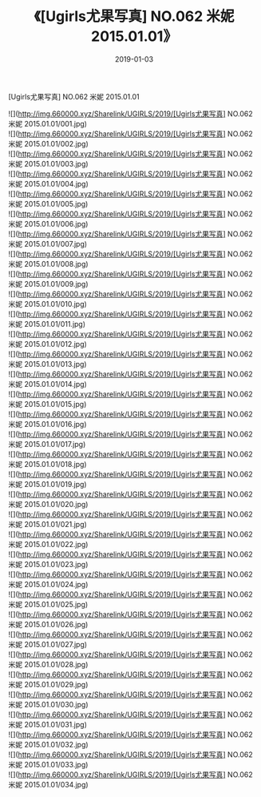 ﻿---
layout: post
title:  《[Ugirls尤果写真] NO.062 米妮 2015.01.01》
date:   2019-01-03
img: http://img.660000.xyz/Sharelink/UGIRLS/2019/[Ugirls尤果写真] NO.062 米妮 2015.01.01/000.jpg
categories: [美女, 清纯, 唯美]
---

[Ugirls尤果写真] NO.062 米妮 2015.01.01

 ![](http://img.660000.xyz/Sharelink/UGIRLS/2019/[Ugirls尤果写真] NO.062 米妮 2015.01.01/001.jpg) <br>![](http://img.660000.xyz/Sharelink/UGIRLS/2019/[Ugirls尤果写真] NO.062 米妮 2015.01.01/002.jpg) <br>![](http://img.660000.xyz/Sharelink/UGIRLS/2019/[Ugirls尤果写真] NO.062 米妮 2015.01.01/003.jpg) <br>![](http://img.660000.xyz/Sharelink/UGIRLS/2019/[Ugirls尤果写真] NO.062 米妮 2015.01.01/004.jpg) <br>![](http://img.660000.xyz/Sharelink/UGIRLS/2019/[Ugirls尤果写真] NO.062 米妮 2015.01.01/005.jpg) <br>![](http://img.660000.xyz/Sharelink/UGIRLS/2019/[Ugirls尤果写真] NO.062 米妮 2015.01.01/006.jpg) <br>![](http://img.660000.xyz/Sharelink/UGIRLS/2019/[Ugirls尤果写真] NO.062 米妮 2015.01.01/007.jpg) <br>![](http://img.660000.xyz/Sharelink/UGIRLS/2019/[Ugirls尤果写真] NO.062 米妮 2015.01.01/008.jpg) <br>![](http://img.660000.xyz/Sharelink/UGIRLS/2019/[Ugirls尤果写真] NO.062 米妮 2015.01.01/009.jpg) <br>![](http://img.660000.xyz/Sharelink/UGIRLS/2019/[Ugirls尤果写真] NO.062 米妮 2015.01.01/010.jpg) <br>![](http://img.660000.xyz/Sharelink/UGIRLS/2019/[Ugirls尤果写真] NO.062 米妮 2015.01.01/011.jpg) <br>![](http://img.660000.xyz/Sharelink/UGIRLS/2019/[Ugirls尤果写真] NO.062 米妮 2015.01.01/012.jpg) <br>![](http://img.660000.xyz/Sharelink/UGIRLS/2019/[Ugirls尤果写真] NO.062 米妮 2015.01.01/013.jpg) <br>![](http://img.660000.xyz/Sharelink/UGIRLS/2019/[Ugirls尤果写真] NO.062 米妮 2015.01.01/014.jpg) <br>![](http://img.660000.xyz/Sharelink/UGIRLS/2019/[Ugirls尤果写真] NO.062 米妮 2015.01.01/015.jpg) <br>![](http://img.660000.xyz/Sharelink/UGIRLS/2019/[Ugirls尤果写真] NO.062 米妮 2015.01.01/016.jpg) <br>![](http://img.660000.xyz/Sharelink/UGIRLS/2019/[Ugirls尤果写真] NO.062 米妮 2015.01.01/017.jpg) <br>![](http://img.660000.xyz/Sharelink/UGIRLS/2019/[Ugirls尤果写真] NO.062 米妮 2015.01.01/018.jpg) <br>![](http://img.660000.xyz/Sharelink/UGIRLS/2019/[Ugirls尤果写真] NO.062 米妮 2015.01.01/019.jpg) <br>![](http://img.660000.xyz/Sharelink/UGIRLS/2019/[Ugirls尤果写真] NO.062 米妮 2015.01.01/020.jpg) <br>![](http://img.660000.xyz/Sharelink/UGIRLS/2019/[Ugirls尤果写真] NO.062 米妮 2015.01.01/021.jpg) <br>![](http://img.660000.xyz/Sharelink/UGIRLS/2019/[Ugirls尤果写真] NO.062 米妮 2015.01.01/022.jpg) <br>![](http://img.660000.xyz/Sharelink/UGIRLS/2019/[Ugirls尤果写真] NO.062 米妮 2015.01.01/023.jpg) <br>![](http://img.660000.xyz/Sharelink/UGIRLS/2019/[Ugirls尤果写真] NO.062 米妮 2015.01.01/024.jpg) <br>![](http://img.660000.xyz/Sharelink/UGIRLS/2019/[Ugirls尤果写真] NO.062 米妮 2015.01.01/025.jpg) <br>![](http://img.660000.xyz/Sharelink/UGIRLS/2019/[Ugirls尤果写真] NO.062 米妮 2015.01.01/026.jpg) <br>![](http://img.660000.xyz/Sharelink/UGIRLS/2019/[Ugirls尤果写真] NO.062 米妮 2015.01.01/027.jpg) <br>![](http://img.660000.xyz/Sharelink/UGIRLS/2019/[Ugirls尤果写真] NO.062 米妮 2015.01.01/028.jpg) <br>![](http://img.660000.xyz/Sharelink/UGIRLS/2019/[Ugirls尤果写真] NO.062 米妮 2015.01.01/029.jpg) <br>![](http://img.660000.xyz/Sharelink/UGIRLS/2019/[Ugirls尤果写真] NO.062 米妮 2015.01.01/030.jpg) <br>![](http://img.660000.xyz/Sharelink/UGIRLS/2019/[Ugirls尤果写真] NO.062 米妮 2015.01.01/031.jpg) <br>![](http://img.660000.xyz/Sharelink/UGIRLS/2019/[Ugirls尤果写真] NO.062 米妮 2015.01.01/032.jpg) <br>![](http://img.660000.xyz/Sharelink/UGIRLS/2019/[Ugirls尤果写真] NO.062 米妮 2015.01.01/033.jpg) <br>![](http://img.660000.xyz/Sharelink/UGIRLS/2019/[Ugirls尤果写真] NO.062 米妮 2015.01.01/034.jpg) <br>